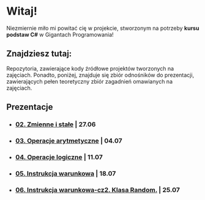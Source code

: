 # Witaj!
Niezmiernie miło mi powitać cię w projekcie, stworzonym na potrzeby **kursu podstaw C#** w Gigantach Programowania!

## Znajdziesz tutaj:
Repozytoria, zawierające kody źródłowe projektów tworzonych na zajęciach. Ponadto, poniżej, znajduje się zbiór odnośników do prezentacji, zawierających pełen teoretyczny zbiór zagadnień omawianych na zajęciach.

## Prezentacje

- ### [ 02. Zmienne i stałe](http://michcia.pl/csharp/02.zmienne_stale/02.zmienne-stale.pdf) | 27.06
- ### [03. Operacje arytmetyczne](https://www.michcia.pl/csharp/03.operacje_arytmetyczne/03.operacje-arytmetyczne.pdf) | 04.07
- ### [04. Operacje logiczne](https://www.michcia.pl/csharp/04.operacje_logiczne/04.operatory-logiczne_rzutowanie.pdf) | 11.07
- ### [05. Instrukcja warunkowa](https://www.michcia.pl/csharp/05.instrukcja_warunkowa/05.instrukcja_if.pdf) | 18.07
- ### [06. Instrukcja warunkowa-cz2. Klasa Random.](#) | 25.07

